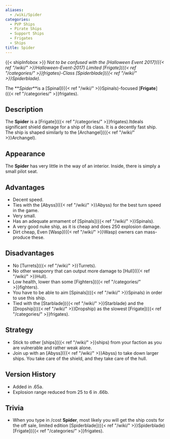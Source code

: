```yaml
---
aliases:
  - /wiki/Spider
categories:
  - PVP Ships
  - Pirate Ships
  - Support Ships
  - Frigates
  - Ships
title: Spider
---
```


{{< shipInfobox >}} _Not to be confused with the [Halloween Event 2017]({{< ref "/wiki/" >}}Halloween-Event-2017) Limited [Frigate]({{< ref "/categories/" >}}frigates)-Class [Spiderblade]({{< ref "/wiki/" >}}Spiderblade)._

The **_Spider_**is a [Spinal]({{< ref "/wiki/" >}}Spinals)-focused [**Frigate**]({{< ref "/categories/" >}}frigates).

## Description

The **Spider** is a [Frigate]({{< ref "/categories/" >}}frigates).Itdeals significant shield damage for a ship of its class. It is a decently fast ship. The ship is shaped similarly to the [Archangel]({{< ref "/wiki/" >}}Archangel).

## Appearance

The **Spider** has very little in the way of an interior. Inside, there is simply a small pilot seat.

## Advantages

- Decent speed.
- Ties with the [Abyss]({{< ref "/wiki/" >}}Abyss) for the best turn speed in the game.
- Very small.
- Has an adequate armament of [Spinals]({{< ref "/wiki/" >}}Spinals).
- A very good nuke ship, as it is cheap and does 250 explosion damage.
- Dirt cheap, Even [Wasp]({{< ref "/wiki/" >}}Wasp) owners can mass-produce these.

## Disadvantages

- No [Turrets]({{< ref "/wiki/" >}}Turrets).
- No other weaponry that can output more damage to [Hull]({{< ref "/wiki/" >}}Hull).
- Low health, lower than some [Fighters]({{< ref "/categories/" >}}fighters).
- You have to be able to aim [Spinals]({{< ref "/wiki/" >}}Spinals) in order to use this ship.
- Tied with the [Starblade]({{< ref "/wiki/" >}}Starblade) and the [Dropship]({{< ref "/wiki/" >}}Dropship) as the slowest [Frigate]({{< ref "/categories/" >}}frigates).

## Strategy

- Stick to other [ships]({{< ref "/wiki/" >}}ships) from your faction as you are vulnerable and rather weak alone.
- Join up with an [Abyss]({{< ref "/wiki/" >}}Abyss) to take down larger ships. You take care of the shield, and they take care of the hull.

## Version History

- Added in .65a.
- Explosion range reduced from 25 to 6 in .66b.

## Trivia

- When you type in /cost **Spider**, most likely you will get the ship costs for the off sale, limited edition [Spiderblade]({{< ref "/wiki/" >}}Spiderblade) [Frigate]({{< ref "/categories/" >}}frigates).
